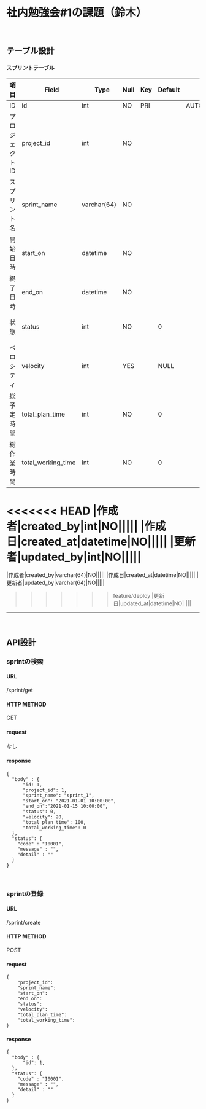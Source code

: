 # 社内勉強会#1の課題（鈴木）

<br>

## テーブル設計 

#### スプリントテーブル

|項目|　Field　|　Type　| Null | Key | Default |　　Option　　|　Description |
|----|----|----|----|----|----|----|----|
|ID|id|int|NO|PRI||AUTO_INCREMENT||
|プロジェクトID|project_id|int|NO|||||
|スプリント名|sprint_name|varchar(64)|NO|||||
|開始日時|start_on|datetime|NO|||||
|終了日時|end_on|datetime|NO|||||
|状態|status|int|NO||0|| 0=新規,1=進行中,2=完了 |
|ベロシティ|velocity|int|YES||NULL|||
|総予定時間|total_plan_time|int|NO||0|||
|総作業時間|total_working_time|int|NO||0|||
<<<<<<< HEAD
|作成者|created_by|int|NO|||||
|作成日|created_at|datetime|NO|||||
|更新者|updated_by|int|NO|||||
=======
|作成者|created_by|varchar(64)|NO|||||
|作成日|created_at|datetime|NO|||||
|更新者|updated_by|varchar(64)|NO|||||
>>>>>>> feature/deploy
|更新日|updated_at|datetime|NO|||||

<hr><br>

## API設計

### sprintの検索

#### URL
/sprint/get

#### HTTP METHOD
GET

#### request
なし

#### response
``` 
{
  "body" : {
      "id: 1,
      "project_id": 1,
      "sprint_name": "sprint_1",
      "start_on": "2021-01-01 10:00:00",
      "end_on":"2021-01-15 10:00:00",
      "status": 0,
      "velocity": 20,
      "total_plan_time": 100,
      "total_working_time": 0
  },
  "status": {
    "code" : "I0001",
    "message" : "",
    "detail" : ""
  }
}
```
<br>

### sprintの登録

#### URL
/sprint/create

#### HTTP METHOD
POST

#### request
```
{
    "project_id":
    "sprint_name":
    "start_on":
    "end_on":
    "status":
    "velocity":
    "total_plan_time":
    "total_working_time":
}
```

#### response
```
{
  "body" : {
      "id": 1,
  },
  "status": {
    "code" : "I0001",
    "message" : "",
    "detail" : ""
  }
}
```
